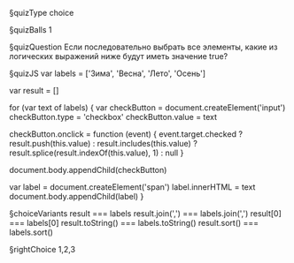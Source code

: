 §quizType
choice

§quizBalls
1

§quizQuestion
Если последовательно выбрать все элементы, какие из логических выражений ниже будут иметь значение true?



§quizJS
var labels = ['Зима', 'Весна', 'Лето', 'Осень']

var result = []

for (var text of labels) {
  var checkButton = document.createElement('input')
  checkButton.type = 'checkbox'
  checkButton.value = text

  checkButton.onclick = function (event) {
    event.target.checked
      ? result.push(this.value)
      : result.includes(this.value)
        ? result.splice(result.indexOf(this.value), 1)
        : null
    }

  document.body.appendChild(checkButton)

  var label = document.createElement('span')
  label.innerHTML = text
  document.body.appendChild(label)
}



§choiceVariants
result === labels
result.join(',') === labels.join(',')
result[0] === labels[0]
result.toString() === labels.toString()
result.sort() === labels.sort()


§rightChoice
1,2,3
